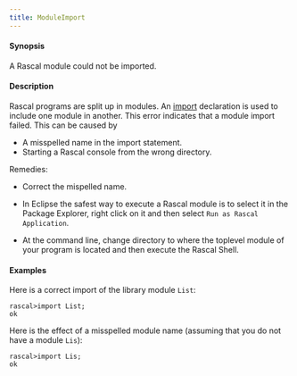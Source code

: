 ```yaml
---
title: ModuleImport
---
```


#### Synopsis

A Rascal module could not be imported.

#### Description

Rascal programs are split up in modules.
An [import](../../Rascal/Declarations/Import/) declaration is used to include one module in another.
This error indicates that a module import failed.
This can be caused by 

*  A misspelled name in the import statement.
*  Starting a Rascal console from the wrong directory.


Remedies:

*  Correct the mispelled name.
*  In Eclipse the safest way to execute a Rascal module is to select it in the Package Explorer, 
right click on it and then select `Run as Rascal Application`.

*  At the command line, change directory to where the toplevel module of your program is located and then execute the Rascal Shell.

#### Examples

Here is a correct import of the library module `List`:

```rascal-shell 
rascal>import List;
ok
```
Here is the effect of a misspelled module name (assuming that you do not have a module `Lis`):

```rascal-shell ,error
rascal>import Lis;
ok
```


